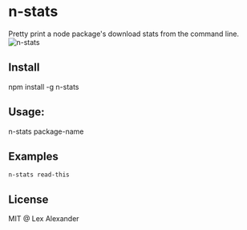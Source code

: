 # n-stats
Pretty print a node package's download stats from the command line.
![n-stats](https://media1.popsugar-assets.com/files/thumbor/1UCqC6E8YntSMsDAj9rJBiVZkw0/fit-in/1024x1024/filters:format_auto-!!-:strip_icc-!!-/2017/02/06/925/n/1922507/8b9df5695898e6f1e25586.24223435_edit_img_image_16516765_1486411880/i/What-Roll-Safe-Thinking-Meme.jpg)
## Install
npm install -g n-stats

## Usage:

n-stats package-name

## Examples
```
n-stats read-this
```
## License

MIT @ Lex Alexander
